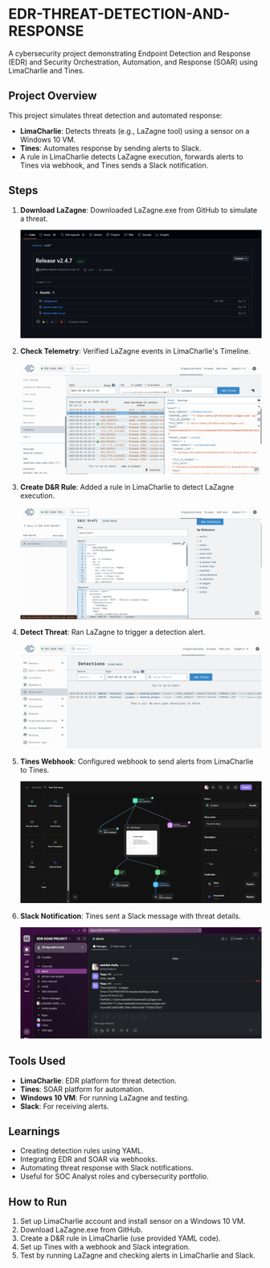 # EDR-THREAT-DETECTION-AND-RESPONSE


A cybersecurity project demonstrating Endpoint Detection and Response (EDR) and Security Orchestration, Automation, and Response (SOAR) using LimaCharlie and Tines. 

## Project Overview
This project simulates threat detection and automated response:
- **LimaCharlie**: Detects threats (e.g., LaZagne tool) using a sensor on a Windows 10 VM.
- **Tines**: Automates response by sending alerts to Slack.
- A rule in LimaCharlie detects LaZagne execution, forwards alerts to Tines via webhook, and Tines sends a Slack notification.

## Steps
1. **Download LaZagne**: Downloaded LaZagne.exe from GitHub to simulate a threat.

    ![LaZagne Download](lazagne_download.png)

2. **Check Telemetry**: Verified LaZagne events in LimaCharlie's Timeline.

   ![LimaCharlie Timeline](limacharlie_timeline.png)

3. **Create D&R Rule**: Added a rule in LimaCharlie to detect LaZagne execution.

    ![LimaCharlie Rule](limacharlie_rule.png)

4. **Detect Threat**: Ran LaZagne to trigger a detection alert.

   ![LimaCharlie Detection](limacharlie_detection.png)

5. **Tines Webhook**: Configured webhook to send alerts from LimaCharlie to Tines.

    ![Tines Webhook](tines_webhook.png)

6. **Slack Notification**: Tines sent a Slack message with threat details.

     ![Tines Slack Message](tines_slack_message.png)

## Tools Used
- **LimaCharlie**: EDR platform for threat detection.
- **Tines**: SOAR platform for automation.
- **Windows 10 VM**: For running LaZagne and testing.
- **Slack**: For receiving alerts.

## Learnings
- Creating detection rules using YAML.
- Integrating EDR and SOAR via webhooks.
- Automating threat response with Slack notifications.
- Useful for SOC Analyst roles and cybersecurity portfolio.

## How to Run
1. Set up LimaCharlie account and install sensor on a Windows 10 VM.
2. Download LaZagne.exe from GitHub.
3. Create a D&R rule in LimaCharlie (use provided YAML code).
4. Set up Tines with a webhook and Slack integration.
5. Test by running LaZagne and checking alerts in LimaCharlie and Slack.

